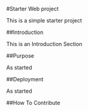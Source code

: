 #Starter Web project

This is a simple starter project

##Introduction

This is an Introduction Section

##Purpose

As started

##Deployment

As started

##How To Contribute
